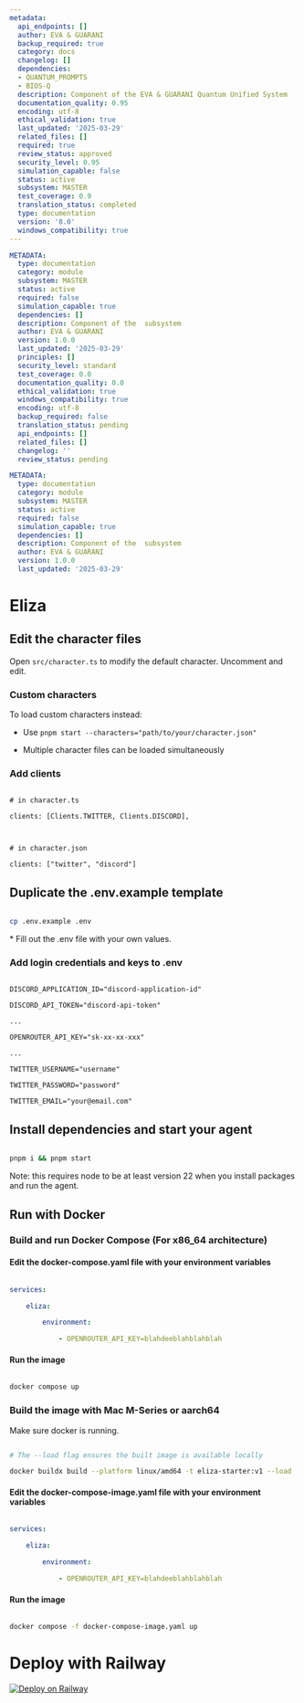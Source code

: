 ```yaml
---
metadata:
  api_endpoints: []
  author: EVA & GUARANI
  backup_required: true
  category: docs
  changelog: []
  dependencies:
  - QUANTUM_PROMPTS
  - BIOS-Q
  description: Component of the EVA & GUARANI Quantum Unified System
  documentation_quality: 0.95
  encoding: utf-8
  ethical_validation: true
  last_updated: '2025-03-29'
  related_files: []
  required: true
  review_status: approved
  security_level: 0.95
  simulation_capable: false
  status: active
  subsystem: MASTER
  test_coverage: 0.9
  translation_status: completed
  type: documentation
  version: '8.0'
  windows_compatibility: true
---
```

```yaml
METADATA:
  type: documentation
  category: module
  subsystem: MASTER
  status: active
  required: false
  simulation_capable: true
  dependencies: []
  description: Component of the  subsystem
  author: EVA & GUARANI
  version: 1.0.0
  last_updated: '2025-03-29'
  principles: []
  security_level: standard
  test_coverage: 0.0
  documentation_quality: 0.0
  ethical_validation: true
  windows_compatibility: true
  encoding: utf-8
  backup_required: false
  translation_status: pending
  api_endpoints: []
  related_files: []
  changelog: ''
  review_status: pending
```

```yaml
METADATA:
  type: documentation
  category: module
  subsystem: MASTER
  status: active
  required: false
  simulation_capable: true
  dependencies: []
  description: Component of the  subsystem
  author: EVA & GUARANI
  version: 1.0.0
  last_updated: '2025-03-29'
```

# Eliza



## Edit the character files



Open `src/character.ts` to modify the default character. Uncomment and edit.



### Custom characters



To load custom characters instead:

- Use `pnpm start --characters="path/to/your/character.json"`

- Multiple character files can be loaded simultaneously



### Add clients

```

# in character.ts

clients: [Clients.TWITTER, Clients.DISCORD],



# in character.json

clients: ["twitter", "discord"]

```



## Duplicate the .env.example template



```bash

cp .env.example .env

```



\* Fill out the .env file with your own values.



### Add login credentials and keys to .env

```

DISCORD_APPLICATION_ID="discord-application-id"

DISCORD_API_TOKEN="discord-api-token"

...

OPENROUTER_API_KEY="sk-xx-xx-xxx"

...

TWITTER_USERNAME="username"

TWITTER_PASSWORD="password"

TWITTER_EMAIL="your@email.com"

```



## Install dependencies and start your agent



```bash

pnpm i && pnpm start

```

Note: this requires node to be at least version 22 when you install packages and run the agent.



## Run with Docker



### Build and run Docker Compose (For x86_64 architecture)



#### Edit the docker-compose.yaml file with your environment variables



```yaml

services:

    eliza:

        environment:

            - OPENROUTER_API_KEY=blahdeeblahblahblah

```



#### Run the image



```bash

docker compose up

```



### Build the image with Mac M-Series or aarch64



Make sure docker is running.



```bash

# The --load flag ensures the built image is available locally

docker buildx build --platform linux/amd64 -t eliza-starter:v1 --load .

```



#### Edit the docker-compose-image.yaml file with your environment variables



```yaml

services:

    eliza:

        environment:

            - OPENROUTER_API_KEY=blahdeeblahblahblah

```



#### Run the image



```bash

docker compose -f docker-compose-image.yaml up

```



# Deploy with Railway



[![Deploy on Railway](https://railway.com/button.svg)](https://railway.com/template/aW47_j)
